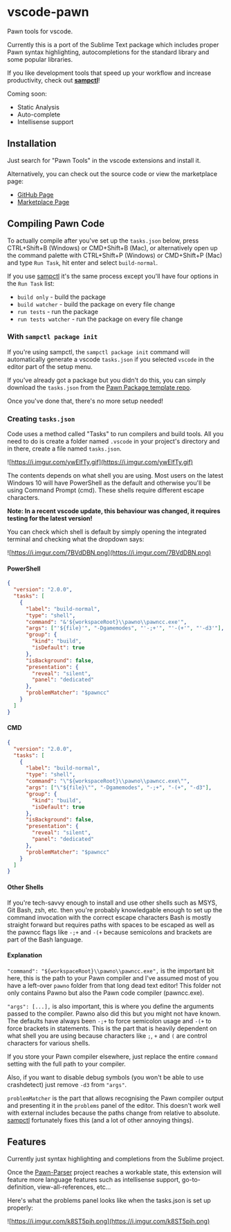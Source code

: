 # vscode-pawn

Pawn tools for vscode.

Currently this is a port of the Sublime Text package which includes proper Pawn
syntax highlighting, autocompletions for the standard library and some popular
libraries.

If you like development tools that speed up your workflow and increase
productivity, check out **[sampctl](http://bit.ly/sampctl-thread)**!

Coming soon:

* Static Analysis
* Auto-complete
* Intellisense support

## Installation

Just search for "Pawn Tools" in the vscode extensions and install it.

Alternatively, you can check out the source code or view the marketplace page:

* [GitHub Page](https://github.com/Southclaws/vscode-pawn)
* [Marketplace Page](https://marketplace.visualstudio.com/items?itemName=southclaws.vscode-pawn)

## Compiling Pawn Code

To actually compile after you've set up the `tasks.json` below, press
CTRL+Shift+B (Windows) or CMD+Shift+B (Mac), or alternatively open up the
command palette with CTRL+Shift+P (Windows) or CMD+Shift+P (Mac) and type
`Run Task`, hit enter and select `build-normal`.

If you use [sampctl](http://bit.ly/sampctl) it's the same process except you'll
have four options in the `Run Task` list:

* `build only` - build the package
* `build watcher` - build the package on every file change
* `run tests` - run the package
* `run tests watcher` - run the package on every file change

### With `sampctl package init`

If you're using sampctl, the `sampctl package init` command will automatically
generate a vscode `tasks.json` if you selected `vscode` in the editor part of
the setup menu.

If you've already got a package but you didn't do this, you can simply download
the `tasks.json` from the
[Pawn Package template repo](https://github.com/Southclaws/pawn-package-template/blob/master/.vscode/tasks.json).

Once you've done that, there's no more setup needed!

### Creating `tasks.json`

Code uses a method called "Tasks" to run compilers and build tools. All you need
to do is create a folder named `.vscode` in your project's directory and in
there, create a file named `tasks.json`.

![https://i.imgur.com/ywElfTy.gif](https://i.imgur.com/ywElfTy.gif)

The contents depends on what shell you are using. Most users on the latest
Windows 10 will have PowerShell as the default and otherwise you'll be using
Command Prompt (cmd). These shells require different escape characters.

**Note: In a recent vscode update, this behaviour was changed, it requires
testing for the latest version!**

You can check which shell is default by simply opening the integrated terminal
and checking what the dropdown says:

![https://i.imgur.com/7BVdDBN.png](https://i.imgur.com/7BVdDBN.png)

#### PowerShell

```json
{
  "version": "2.0.0",
  "tasks": [
    {
      "label": "build-normal",
      "type": "shell",
      "command": "&'${workspaceRoot}\\pawno\\pawncc.exe'",
      "args": ["'${file}'", "-Dgamemodes", "'-;+'", "'-(+'", "'-d3'"],
      "group": {
        "kind": "build",
        "isDefault": true
      },
      "isBackground": false,
      "presentation": {
        "reveal": "silent",
        "panel": "dedicated"
      },
      "problemMatcher": "$pawncc"
    }
  ]
}
```

#### CMD

```json
{
  "version": "2.0.0",
  "tasks": [
    {
      "label": "build-normal",
      "type": "shell",
      "command": "\"${workspaceRoot}\\pawno\\pawncc.exe\"",
      "args": ["\"${file}\"", "-Dgamemodes", "-;+", "-(+", "-d3"],
      "group": {
        "kind": "build",
        "isDefault": true
      },
      "isBackground": false,
      "presentation": {
        "reveal": "silent",
        "panel": "dedicated"
      },
      "problemMatcher": "$pawncc"
    }
  ]
}
```

#### Other Shells

If you're tech-savvy enough to install and use other shells such as MSYS, Git
Bash, zsh, etc. then you're probably knowledgable enough to set up the command
invocation with the correct escape characters Bash is mostly straight forward
but requires paths with spaces to be escaped as well as the pawncc flags like
`-;+` and `-(+` because semicolons and brackets are part of the Bash language.

#### Explanation

`"command": "${workspaceRoot}\\pawno\\pawncc.exe",` is the important bit here,
this is the path to your Pawn compiler and I've assumed most of you have a
left-over `pawno` folder from that long dead text editor! This folder not only
contains Pawno but also the Pawn code compiler (pawncc.exe).

`"args": [...],` is also important, this is where you define the arguments
passed to the compiler. Pawno also did this but you might not have known. The
defaults have always been `-;+` to force semicolon usage and `-(+` to force
brackets in statements. This is the part that is heavily dependent on what shell
you are using because characters like `;`, `+` and `(` are control characters
for various shells.

If you store your Pawn compiler elsewhere, just replace the entire `command`
setting with the full path to your compiler.

Also, if you want to disable debug symbols (you won't be able to use
crashdetect) just remove `-d3` from `"args"`.

`problemMatcher` is the part that allows recognising the Pawn compiler output
and presenting it in the `problems` panel of the editor. This doesn't work well
with external includes because the paths change from relative to absolute.
[sampctl](http://bit.ly/sampctl-thread) fortunately fixes this (and a lot of
other annoying things).

## Features

Currently just syntax highlighting and completions from the Sublime project.

Once the [Pawn-Parser](https://github.com/Southclaws/pawn-parser) project
reaches a workable state, this extension will feature more language features
such as intellisense support, go-to-definition, view-all-references, etc...

Here's what the problems panel looks like when the tasks.json is set up
properly:

![https://i.imgur.com/k8ST5pih.png](https://i.imgur.com/k8ST5pih.png)
